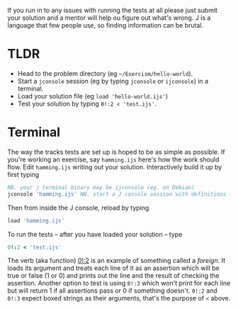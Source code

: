 If you run in to any issues with running the tests at all please just submit your solution and a mentor will help ou figure out what's wrong. J is a language that few people use, so finding information can be brutal.


# TLDR

-   Head to the problem directory (eg `~/Exercism/hello-world`).
-   Start a `jconsole` session (eg by typing `jconsole` or `ijconsole`) in a terminal.
-   Load your solution file (eg `load 'hello-world.ijs'`)
-   Test your solution by typing `0!:2 < 'test.ijs'`.


# Terminal

The way the tracks tests are set up is hoped to be as simple as possible. If you're working an exercise, say `hamming.ijs` here's how the work should flow. Edit `hamming.ijs` writing out your solution. Interactively build it up by first typing

```j
NB. your j terminal binary may be ijconsole (eg. on Debian)
jconsole 'hamming.ijs' NB. start a J console session with definitions loaded hamming.ijs
```

Then from inside the J console, reload by typing

```j
load 'hamming.ijs'
```

To run the tests &#x2013; after you have loaded your solution &#x2013; type

```j
0!:2 < 'test.ijs'
```

The verb (aka function) [0!:2](https://code.jsoftware.com/wiki/Vocabulary/Foreigns#m0) is an example of something called a *foreign*. It loads its argument and treats each line of it as an assertion which will be true or false (1 or 0) and prints out the line and the result of checking the assertion. Another option to test is using `0!:3` which won't print for each line but will return 1 if all assertions pass or 0 if something doesn't. `0!:2` and `0!:3` expect boxed strings as their arguments, that's the purpose of `<` above.
